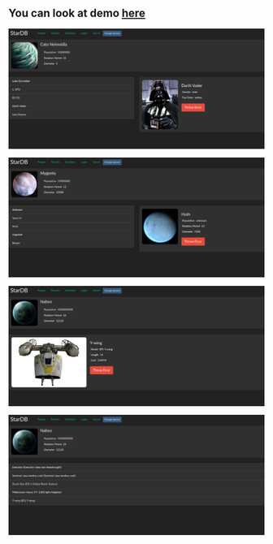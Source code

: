 

You can look at demo [here](https://ihor-onyshchuk.github.io/star-db/)
---
![cover for app](https://github.com/Ihor-Onyshchuk/star-db/blob/master/star-db-perview-1.png "Cover of simple layout")

![cover for app](https://github.com/Ihor-Onyshchuk/star-db/blob/master/star-db-perview-2.png "Cover of simple layout")

![cover for app](https://github.com/Ihor-Onyshchuk/star-db/blob/master/star-db-perview-3.png "Cover of simple layout")

![cover for app](https://github.com/Ihor-Onyshchuk/star-db/blob/master/star-db-perview-4.png "Cover of simple layout")



